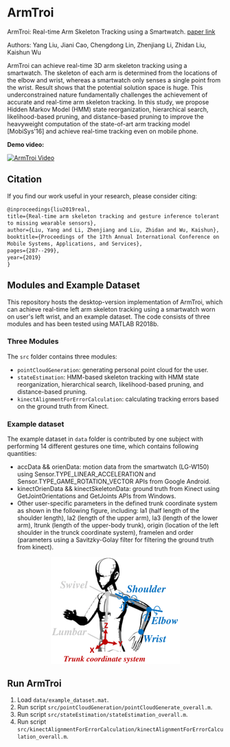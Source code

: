 # ArmTroi

ArmTroi: Real-time Arm Skeleton Tracking using a Smartwatch. [paper link](https://www.cs.cityu.edu.hk/~zhenjili/2019-MobiSys-ArmTroi.pdf)

Authors: Yang Liu, Jiani Cao, Chengdong Lin, Zhenjiang Li, Zhidan Liu, Kaishun Wu

ArmTroi can achieve real-time 3D arm skeleton tracking using a smartwatch. The skeleton of each arm is determined from the locations of the elbow and wrist, whereas a smartwatch only senses a single point from the wrist. Result shows that the potential solution space is huge. This underconstrained nature fundamentally challenges the achievement of accurate and real-time arm skeleton tracking. In this study, we propose Hidden Markov Model (HMM) state reorganization, hierarchical search, likelihood-based pruning, and distance-based pruning to improve the heavyweight computation of the state-of-art arm tracking model [MobiSys'16] and achieve real-time tracking even on mobile phone.

**Demo video:**

[![ArmTroi Video](http://img.youtube.com/vi/vmi3jffgvyE/0.jpg)](https://www.youtube.com/watch?v=vmi3jffgvyE "ArmTroi Video")


## Citation

If you find our work useful in your research, please consider citing:
```
@inproceedings{liu2019real,
title={Real-time arm skeleton tracking and gesture inference tolerant to missing wearable sensors},
author={Liu, Yang and Li, Zhenjiang and Liu, Zhidan and Wu, Kaishun},
booktitle={Proceedings of the 17th Annual International Conference on Mobile Systems, Applications, and Services},
pages={287--299},
year={2019}
}
```

## Modules and Example Dataset
This repository hosts the desktop-version implementation of ArmTroi, which can achieve real-time left arm skeleton tracking using a smartwatch worn on user's left wrist, and an example dataset. The code consists of three modules and has been tested using MATLAB R2018b. 

### Three Modules
The `src` folder contains three modules:
- `pointCloudGeneration`: generating personal point cloud for the user.
- `stateEstimation`: HMM-based skeleton tracking with HMM state reorganization, hierarchical search, likelihood-based pruning, and distance-based pruning.
- `kinectAlignmentForErrorCalculation`: calculating tracking errors based on the ground truth from Kinect.

### Example dataset
The example dataset in `data` folder is contributed by one subject with performing 14 different gestures one time, which contains following quantities:
- accData && orienData: motion data from the smartwatch (LG-W150) using Sensor.TYPE_LINEAR_ACCELERATION and Sensor.TYPE_GAME_ROTATION_VECTOR APIs from Google Android.
- kinectOrienData && kinectSkeletonData: ground truth from Kinect using GetJointOrientations and GetJoints APIs from Windows.
- Other user-specific parameters in the defined trunk coordinate system as shown in the following figure, including: la1 (half length of the shoulder length), la2 (length of the upper arm), la3 (length of the lower arm), ltrunk (length of the upper-body trunk), origin (location of the left shoulder in the trunck coordinate system), framelen and order (parameters using a Savitzky-Golay filter for filtering the ground truth from kinect).

<p align="center">
  <img width="300" height="auto" src="./figures/design_coordinate.png" />
</p>

## Run ArmTroi

1. Load `data/example_dataset.mat`.
2. Run script `src/pointCloudGeneration/pointCloudGenerate_overall.m`.
3. Run script `src/stateEstimation/stateEstimation_overall.m`.
4. Run script `src/kinectAlignmentForErrorCalculation/kinectAlignmentForErrorCalculation_overall.m`.
